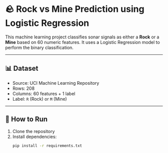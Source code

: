 # 🪨 Rock vs Mine Prediction using Logistic Regression

This machine learning project classifies sonar signals as either a **Rock** or a **Mine** based on 60 numeric features. It uses a Logistic Regression model to perform the binary classification.

---

## 📊 Dataset
- Source: UCI Machine Learning Repository  
- Rows: 208  
- Columns: 60 features + 1 label  
- Label: `R` (Rock) or `M` (Mine)

---

## 🚀 How to Run

1. Clone the repository  
2. Install dependencies:
   ```bash
   pip install -r requirements.txt
